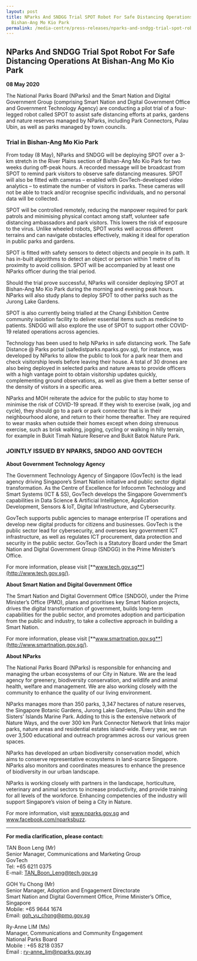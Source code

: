 ```yaml
---
layout: post
title: NParks And SNDGG Trial SPOT Robot For Safe Distancing Operations At
  Bishan-Ang Mo Kio Park
permalink: /media-centre/press-releases/nparks-and-sndgg-trial-spot-robot-for-safe-distancing-operations-at-bishan-ang-mo-kio-park/
---
```

## NParks And SNDGG Trial Spot Robot For Safe Distancing Operations At Bishan-Ang Mo Kio Park

**08 May 2020**

The National Parks Board (NParks) and the Smart Nation and Digital Government Group (comprising Smart Nation and Digital Government Office and Government Technology Agency) are conducting a pilot trial of a four-legged robot called SPOT to assist safe distancing efforts at parks, gardens and nature reserves managed by NParks, including Park Connectors, Pulau Ubin, as well as parks managed by town councils.

### Trial in Bishan-Ang Mo Kio Park

From today (8 May), NParks and SNDGG will be deploying SPOT over a 3-km stretch in the River Plains section of Bishan-Ang Mo Kio Park for two weeks during off-peak hours. A recorded message will be broadcast from SPOT to remind park visitors to observe safe distancing measures. SPOT will also be fitted with cameras – enabled with GovTech-developed video analytics – to estimate the number of visitors in parks. These cameras will not be able to track and/or recognise specific individuals, and no personal data will be collected.

SPOT will be controlled remotely, reducing the manpower required for park patrols and minimising physical contact among staff, volunteer safe distancing ambassadors and park visitors. This lowers the risk of exposure to the virus. Unlike wheeled robots, SPOT works well across different terrains and can navigate obstacles effectively, making it ideal for operation in public parks and gardens.

SPOT is fitted with safety sensors to detect objects and people in its path. It has in-built algorithms to detect an object or person within 1 metre of its proximity to avoid collision. SPOT will be accompanied by at least one NParks officer during the trial period.

Should the trial prove successful, NParks will consider deploying SPOT at Bishan-Ang Mo Kio Park during the morning and evening peak hours. NParks will also study plans to deploy SPOT to other parks such as the Jurong Lake Gardens.

SPOT is also currently being trialled at the Changi Exhibition Centre community isolation facility to deliver essential items such as medicine to patients. SNDGG will also explore the use of SPOT to support other COVID-19 related operations across agencies.

Technology has been used to help NParks in safe distancing work. The Safe Distance @ Parks portal (safedistparks.nparks.gov.sg), for instance, was developed by NParks to allow the public to look for a park near them and check visitorship levels before leaving their house. A total of 30 drones are also being deployed in selected parks and nature areas to provide officers with a high vantage point to obtain visitorship updates quickly, complementing ground observations, as well as give them a better sense of the density of visitors in a specific area.

NParks and MOH reiterate the advice for the public to stay home to minimise the risk of COVID-19 spread. If they wish to exercise (walk, jog and cycle), they should go to a park or park connector that is in their neighbourhood alone, and return to their home thereafter. They are required to wear masks when outside their homes except when doing strenuous exercise, such as brisk walking, jogging, cycling or walking in hilly terrain, for example in Bukit Timah Nature Reserve and Bukit Batok Nature Park.

### JOINTLY ISSUED BY NPARKS, SNDGO AND GOVTECH

**About Government Technology Agency**

The Government Technology Agency of Singapore (GovTech) is the lead agency driving Singapore’s Smart Nation initiative and public sector digital transformation.  As the Centre of Excellence for Infocomm Technology and Smart Systems (ICT & SS), GovTech develops the Singapore Government’s capabilities in Data Science & Artificial Intelligence, Application Development, Sensors & IoT, Digital Infrastructure, and Cybersecurity.

GovTech supports public agencies to manage enterprise IT operations and develop new digital products for citizens and businesses. GovTech is the public sector lead for cybersecurity, and oversees key government ICT infrastructure, as well as regulates ICT procurement, data protection and security in the public sector. GovTech is a Statutory Board under the Smart Nation and Digital Government Group (SNDGG) in the Prime Minister’s Office.

For more information, please visit [**www.tech.gov.sg**](http://www.tech.gov.sg/).

**About Smart Nation and Digital Government Office**

The Smart Nation and Digital Government Office (SNDGO), under the Prime Minister’s Office (PMO), plans and prioritises key Smart Nation projects, drives the digital transformation of government, builds long-term capabilities for the public sector, and promotes adoption and participation from the public and industry, to take a collective approach in building a Smart Nation.  

For more information, please visit [**www.smartnation.gov.sg**](http://www.smartnation.gov.sg/).

**About NParks**

The National Parks Board (NParks) is responsible for enhancing and managing the urban ecosystems of our City in Nature. We are the lead agency for greenery, biodiversity conservation, and wildlife and animal health, welfare and management. We are also working closely with the community to enhance the quality of our living environment.  

NParks manages more than 350 parks, 3,347 hectares of nature reserves, the Singapore Botanic Gardens, Jurong Lake Gardens, Pulau Ubin and the Sisters' Islands Marine Park. Adding to this is the extensive network of Nature Ways, and the over 300 km Park Connector Network that links major parks, nature areas and residential estates island-wide. Every year, we run over 3,500 educational and outreach programmes across our various green spaces.

NParks has developed an urban biodiversity conservation model, which aims to conserve representative ecosystems in land-scarce Singapore. NParks also monitors and coordinates measures to enhance the presence of biodiversity in our urban landscape.

NParks is working closely with partners in the landscape, horticulture, veterinary and animal sectors to increase productivity, and provide training for all levels of the workforce. Enhancing competencies of the industry will support Singapore’s vision of being a City in Nature.

For more information, visit www.nparks.gov.sg and www.facebook.com/nparksbuzz.

---

**For media clarification, please contact:**

TAN Boon Leng (Mr)<br>
Senior Manager, Communications and Marketing Group<br>
GovTech<br>
Tel: +65 6211 0375<br>
E-mail: [TAN_Boon_Leng@tech.gov.sg](mailto:TAN_Boon_Leng@tech.gov.sg)

GOH Yu Chong (Mr)<br>
Senior Manager, Adoption and Engagement Directorate<br>
Smart Nation and Digital Government Office, Prime Minister’s Office, Singapore<br>
Mobile: +65 9644 1674<br>
Email: [goh_yu_chong@pmo.gov.sg](mailto:goh_yu_chong@pmo.gov.sg)

Ry-Anne LIM (Ms)<br>
Manager, Communications and Community Engagement<br>
National Parks Board<br>
Mobile : +65 8218 0357<br>
Email : [ry-anne_lim@nparks.gov.sg](mailto:ry-anne_lim@nparks.gov.sg)